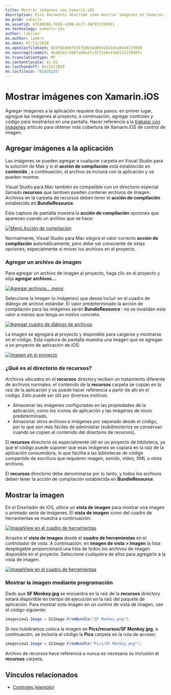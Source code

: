 ```yaml
---
title: Mostrar imágenes con Xamarin.iOS
description: Este documento describe cómo mostrar imágenes en Xamarin.iOS. Incluye agregar imágenes a una aplicación mediante programación o a través del Diseñador de iOS.
ms.prod: xamarin
ms.assetid: 67CA8DB6-769D-42BB-A137-3AF933789FE1
ms.technology: xamarin-ios
author: lobrien
ms.author: laobri
ms.date: 07/13/2018
ms.openlocfilehash: bb57dbdb87555fb0b3ab8941024e5a84e4723099
ms.sourcegitcommit: 4b402d1c508fa84e4fc3171a6e43b811323948fc
ms.translationtype: MT
ms.contentlocale: es-ES
ms.lasthandoff: 04/23/2019
ms.locfileid: "61425125"
---
```

# <a name="displaying-images-with-xamarinios"></a>Mostrar imágenes con Xamarin.iOS

Agregar imágenes a la aplicación requiere dos pasos: en primer lugar, agregue las imágenes al proyecto; a continuación, agregar controles y código para mostrarlos en una pantalla. Hacer referencia a la [trabajar con imágenes](~/ios/app-fundamentals/images-icons/index.md) artículo para obtener más cobertura de Xamarin.iOS de control de imagen.

## <a name="adding-images-to-your-app"></a>Agregar imágenes a la aplicación

Las imágenes se pueden agregar a cualquier carpeta en Visual Studio para la solución de Mac y si el **acción de compilación** está establecido en **contenido** , a continuación, el archivo se incluirá con la aplicación y se pueden mostrar.

Visual Studio para Mac también es compatible con un directorio especial llamado **recursos** que también pueden contener archivos de imagen. Archivos en la carpeta de recursos deben tener el **acción de compilación** establecido en **BundleResource**.

Esta captura de pantalla muestra la **acción de compilación** opciones que aparecen cuando un archivo que se hace:

 [![](image-images/image30a.png "Menú Acción de compilación")](image-images/image30a.png#lightbox)

Normalmente, Visual Studio para Mac elegirá el valor correcto **acción de compilación** automáticamente, pero debe ser consciente de estas opciones, especialmente si mover los archivos en el proyecto.

### <a name="adding-an-image-file"></a>Agregar un archivo de imagen

Para agregar un archivo de imagen al proyecto, haga clic en el proyecto y elija **agregar archivos...**

 [![](image-images/image31a.png "Agregar archivos... menú")](image-images/image31a.png#lightbox)

Seleccione la imagen (o imágenes) que desea incluir en el cuadro de diálogo de archivo estándar. El valor predeterminado la acción de compilación para las imágenes serán **BundleResource** : no se invalidan este valor a menos que tenga un motivo concreto.

 [![](image-images/image32a.png "Agregar cuadro de diálogo de archivos")](image-images/image32a.png#lightbox)

La imagen se agregará al proyecto y disponible para cargarse y mostrarse en el código. Esta captura de pantalla muestra una imagen que se agregan a un proyecto de aplicación de iOS:

 [![](image-images/image33a.png "Imagen en el proyecto")](image-images/image33a.png#lightbox)

### <a name="what-is-the-resources-directory"></a>¿Qué es el directorio de recursos?

Archivos ubicados en el **recursos** directory reciben un tratamiento diferente de archivos normales: el contenido de la **recursos** carpeta se copian en la raíz de la aplicación y se puede hacer referencia a partir de ahí en el código. Esto puede ser útil por diversos motivos:

-  Almacenar las imágenes configuradas en las propiedades de la aplicación, como los iconos de aplicación y las imágenes de inicio predeterminado.
-  Almacenar otros archivos e imágenes por separado desde el código, por lo que son más fáciles de administrar (subdirectorios se conservan cuando se copien el contenido del directorio de recursos).


El **recursos** directorio es especialmente útil en un proyecto de biblioteca, ya que el código puede suponer que esas imágenes se copiará en la raíz de la aplicación consumidora, lo que facilita a las bibliotecas de código compartido de escritura que requieren imagen, sonido, vídeo, XML u otros archivos.

El **recursos** directorio debe denominarse por lo tanto, y todos los archivos deben tener la acción de compilación establecida en **BundleResource**.

## <a name="displaying-the-image"></a>Mostrar la imagen

En el Diseñador de iOS, utilice un **vista de imagen** para mostrar una imagen o animado serie de imágenes. El **vista de imagen** icono del cuadro de herramientas se muestra a continuación:

 [![](image-images/image35a.png "ImageView en el cuadro de herramientas")](image-images/image35.png#lightbox)

Arrastre el **vista de imagen** desde el **cuadro de herramientas** en el controlador de vista. A continuación, en **imagen de vista > imagen** la lista desplegable proporcionará una lista de todos los archivos de imagen disponible en el proyecto. Seleccione cualquiera de ellos para agregarlo a la vista de imagen.

 [![](image-images/image36a.png "ImageView en el cuadro de herramientas")](image-images/image36.png#lightbox)

### <a name="displaying-the-image-programmatically"></a>Mostrar la imagen mediante programación

Dado que **SF Monkey.jpg** se encuentra en la raíz de la **recursos** directory estará disponible en tiempo de ejecución en la raíz del paquete de aplicación. Para mostrar esta imagen en un control de vista de imagen, use el código siguiente:

```csharp
imageview1.Image = UIImage.FromBundle("SF Monkey.png");
```

Si nos hubiéramos coloca la imagen en **Pics/recursos/SF Monkey.jpg**, a continuación, se incluiría el código la **Pics** carpeta en la ruta de acceso:

```csharp
imageview1.Image = UIImage.FromBundle("Pics/SF Monkey.png");
```

Archivo de recursos hace referencia a nunca es necesaria su inclusión el **recursos** carpeta.

## <a name="related-links"></a>Vínculos relacionados

- [Controles (ejemplo)](https://developer.xamarin.com/samples/Controls/)
